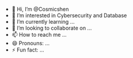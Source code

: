 - 👋 Hi, I’m @Cosmicshen
- 👀 I’m interested in Cybersecurity and Database
- 🌱 I’m currently learning ...
- 💞️ I’m looking to collaborate on ...
- 📫 How to reach me ...
- 😄 Pronouns: ...
- ⚡ Fun fact: ...

<!---
Cosmicshen/Cosmicshen is a ✨ special ✨ repository because its `README.md` (this file) appears on your GitHub profile.
You can click the Preview link to take a look at your changes.
--->
